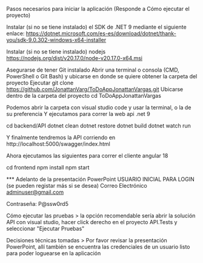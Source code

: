 Pasos necesarios para iniciar la aplicación (Responde a Cómo ejecutar el proyecto) 

Instalar (si no se tiene instalado) el SDK de .NET 9 mediante el siguiente enlace: 
https://dotnet.microsoft.com/es-es/download/dotnet/thank-you/sdk-9.0.302-windows-x64-installer 

Instalar (si no se tiene instalado) nodejs
https://nodejs.org/dist/v20.17.0/node-v20.17.0-x64.msi

Asegurarse de tener Git instalado 
Abrir una terminal o consola (CMD, PowerShell o Git Bash) y ubicarse en donde se quiere obtener la carpeta del proyecto
Ejecutar
git clone https://github.com/JonattanVarg/ToDoAppJonattanVargas.git
Ubicarse dentro de la carpeta del proyecto
cd ToDoAppJonattanVargas

Podemos abrir la carpeta con visual studio code y usar la terminal, o la de su preferencia
Y ejecutamos para correr la web api .net 9

cd backend/API
dotnet clean
dotnet restore
dotnet build
dotnet watch run

Y finalmente tendremos la API corriendo en http://localhost:5000/swagger/index.html

Ahora ejecutamos las siguientes para correr el cliente angular 18

cd frontend
npm install
npm start

*** Adelanto de la presentación PowerPoint USUARIO INICIAL PARA LOGIN (se pueden registar más si se desea)
Correo Electrónico
adminuser@gmail.com​

Contraseña: 
P@ssw0rd5​

Cómo ejecutar las pruebas > la opción recomendable sería abrir la solución API con visual studio, hacer click derecho en el proyecto API.Tests y seleccionar "Ejecutar Pruebas"

Decisiones técnicas tomadas > Por favor revisar la presentación PowerPoint, allí también se encuentra las credenciales de un usuario listo para poder loguearse en la aplicación

 

